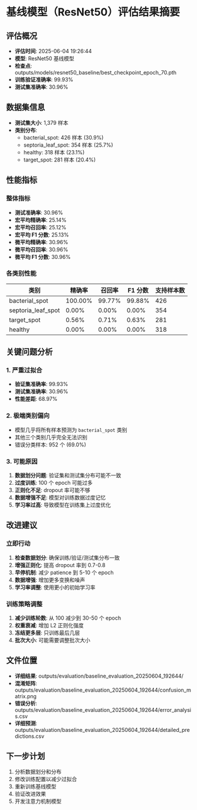 # 基线模型（ResNet50）评估结果摘要

## 评估概况

-   **评估时间**: 2025-06-04 19:26:44
-   **模型**: ResNet50 基线模型
-   **检查点**: outputs/models/resnet50_baseline/best_checkpoint_epoch_70.pth
-   **训练验证准确率**: 99.93%
-   **测试集准确率**: 30.96%

## 数据集信息

-   **测试集大小**: 1,379 样本
-   **类别分布**:
    -   bacterial_spot: 426 样本 (30.9%)
    -   septoria_leaf_spot: 354 样本 (25.7%)
    -   healthy: 318 样本 (23.1%)
    -   target_spot: 281 样本 (20.4%)

## 性能指标

### 整体指标

-   **测试准确率**: 30.96%
-   **宏平均精确率**: 25.14%
-   **宏平均召回率**: 25.12%
-   **宏平均 F1 分数**: 25.13%
-   **微平均精确率**: 30.96%
-   **微平均召回率**: 30.96%
-   **微平均 F1 分数**: 30.96%

### 各类别性能

| 类别               | 精确率  | 召回率 | F1 分数 | 支持样本数 |
| ------------------ | ------- | ------ | ------- | ---------- |
| bacterial_spot     | 100.00% | 99.77% | 99.88%  | 426        |
| septoria_leaf_spot | 0.00%   | 0.00%  | 0.00%   | 354        |
| target_spot        | 0.56%   | 0.71%  | 0.63%   | 281        |
| healthy            | 0.00%   | 0.00%  | 0.00%   | 318        |

## 关键问题分析

### 1. 严重过拟合

-   **验证集准确率**: 99.93%
-   **测试集准确率**: 30.96%
-   **性能差距**: 68.97%

### 2. 极端类别偏向

-   模型几乎将所有样本预测为 `bacterial_spot` 类别
-   其他三个类别几乎完全无法识别
-   错误分类样本: 952 个 (69.0%)

### 3. 可能原因

1. **数据划分问题**: 验证集和测试集分布可能不一致
2. **过度训练**: 100 个 epoch 可能过多
3. **正则化不足**: dropout 率可能不够
4. **数据增强不足**: 模型对训练数据过度记忆
5. **学习率过高**: 导致模型在训练集上过度优化

## 改进建议

### 立即行动

1. **检查数据划分**: 确保训练/验证/测试集分布一致
2. **增强正则化**: 提高 dropout 率到 0.7-0.8
3. **早停机制**: 减少 patience 到 5-10 个 epoch
4. **数据增强**: 增加更多变换和噪声
5. **学习率调整**: 使用更小的初始学习率

### 训练策略调整

1. **减少训练轮数**: 从 100 减少到 30-50 个 epoch
2. **权重衰减**: 增加 L2 正则化强度
3. **冻结更多层**: 只训练最后几层
4. **批次大小**: 可能需要调整批次大小

## 文件位置

-   **详细结果**: outputs/evaluation/baseline_evaluation_20250604_192644/
-   **混淆矩阵**: outputs/evaluation/baseline_evaluation_20250604_192644/confusion_matrix.png
-   **错误分析**: outputs/evaluation/baseline_evaluation_20250604_192644/error_analysis.csv
-   **详细预测**: outputs/evaluation/baseline_evaluation_20250604_192644/detailed_predictions.csv

## 下一步计划

1. 分析数据划分和分布
2. 修改训练配置以减少过拟合
3. 重新训练基线模型
4. 验证改进效果
5. 开发注意力机制模型
